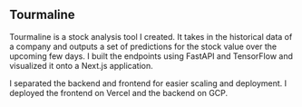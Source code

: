 ## Tourmaline

Tourmaline is a stock analysis tool I created. It takes in the historical data of a company and outputs a set of predictions for the stock value over the upcoming few days. I built the endpoints using FastAPI and TensorFlow and visualized it onto a Next.js application.

I separated the backend and frontend for easier scaling and deployment. I deployed the frontend on Vercel and the backend on GCP.
